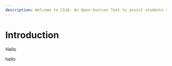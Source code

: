 ```yaml
---
description: Welcome to CS18. An Open-Sources Text to assist students studying LCCS.
---
```


# Introduction

Hello

hello



